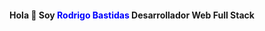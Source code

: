 <div id="header" align="center">
    <H4> Hola 👋 Soy <font color="blue"> Rodrigo Bastidas </font>Desarrollador Web Full Stack</H4>
</div>
